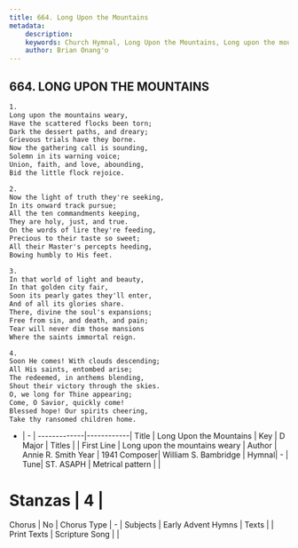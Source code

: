 ```yaml
---
title: 664. Long Upon the Mountains
metadata:
    description: 
    keywords: Church Hymnal, Long Upon the Mountains, Long upon the mountains weary, 
    author: Brian Onang'o
---
```



## 664. LONG UPON THE MOUNTAINS

```txt
1.
Long upon the mountains weary, 
Have the scattered flocks been torn; 
Dark the dessert paths, and dreary; 
Grievous trials have they borne. 
Now the gathering call is sounding, 
Solemn in its warning voice; 
Union, faith, and love, abounding, 
Bid the little flock rejoice. 

2.
Now the light of truth they're seeking, 
In its onward track pursue; 
All the ten commandments keeping, 
They are holy, just, and true. 
On the words of lire they're feeding, 
Precious to their taste so sweet; 
All their Master's percepts heeding, 
Bowing humbly to His feet. 

3.
In that world of light and beauty, 
In that golden city fair, 
Soon its pearly gates they'll enter, 
And of all its glories share. 
There, divine the soul's expansions; 
Free from sin, and death, and pain; 
Tear will never dim those mansions 
Where the saints immortal reign. 

4.
Soon He comes! With clouds descending; 
All His saints, entombed arise; 
The redeemed, in anthems blending, 
Shout their victory through the skies. 
O, we long for Thine appearing; 
Come, O Savior, quickly come! 
Blessed hope! Our spirits cheering, 
Take thy ransomed children home.
```

- |   -  |
-------------|------------|
Title | Long Upon the Mountains |
Key | D Major |
Titles |  |
First Line | Long upon the mountains weary |
Author | Annie R. Smith
Year | 1941
Composer| William S. Bambridge |
Hymnal|  - |
Tune| ST. ASAPH |
Metrical pattern | |
# Stanzas | 4 |
Chorus | No |
Chorus Type | - |
Subjects | Early Advent Hymns |
Texts |  |
Print Texts | 
Scripture Song |  |
  
